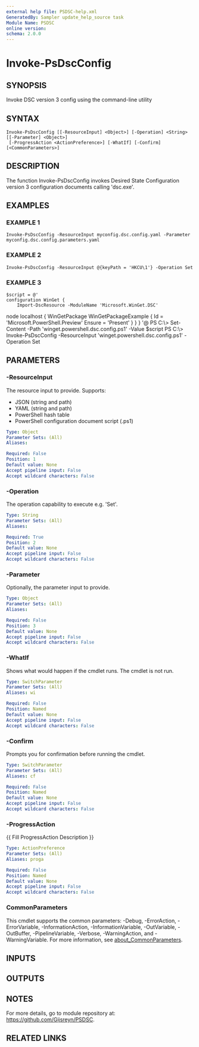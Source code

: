 ```yaml
---
external help file: PSDSC-help.xml
GeneratedBy: Sampler update_help_source task
Module Name: PSDSC
online version:
schema: 2.0.0
---
```


# Invoke-PsDscConfig

## SYNOPSIS
Invoke DSC version 3 config using the command-line utility

## SYNTAX

```
Invoke-PsDscConfig [[-ResourceInput] <Object>] [-Operation] <String> [[-Parameter] <Object>]
 [-ProgressAction <ActionPreference>] [-WhatIf] [-Confirm] [<CommonParameters>]
```

## DESCRIPTION
The function Invoke-PsDscConfig invokes Desired State Configuration version 3 configuration documents calling 'dsc.exe'.

## EXAMPLES

### EXAMPLE 1
```
Invoke-PsDscConfig -ResourceInput myconfig.dsc.config.yaml -Parameter myconfig.dsc.config.parameters.yaml
```

### EXAMPLE 2
```
Invoke-PsDscConfig -ResourceInput @{keyPath = 'HKCU\1'} -Operation Set
```

### EXAMPLE 3
```
$script = @'
configuration WinGet {
    Import-DscResource -ModuleName 'Microsoft.WinGet.DSC'
```

node localhost {
        WinGetPackage WinGetPackageExample
        {
            Id = 'Microsoft.PowerShell.Preview'
            Ensure = 'Present'
        }
    }
}
'@
PS C:\\\> Set-Content -Path 'winget.powershell.dsc.config.ps1' -Value $script
PS C:\\\> Invoke-PsDscConfig -ResourceInput 'winget.powershell.dsc.config.ps1' -Operation Set

## PARAMETERS

### -ResourceInput
The resource input to provide.
Supports:

- JSON (string and path)
- YAML (string and path)
- PowerShell hash table
- PowerShell configuration document script (.ps1)

```yaml
Type: Object
Parameter Sets: (All)
Aliases:

Required: False
Position: 1
Default value: None
Accept pipeline input: False
Accept wildcard characters: False
```

### -Operation
The operation capability to execute e.g.
'Set'.

```yaml
Type: String
Parameter Sets: (All)
Aliases:

Required: True
Position: 2
Default value: None
Accept pipeline input: False
Accept wildcard characters: False
```

### -Parameter
Optionally, the parameter input to provide.

```yaml
Type: Object
Parameter Sets: (All)
Aliases:

Required: False
Position: 3
Default value: None
Accept pipeline input: False
Accept wildcard characters: False
```

### -WhatIf
Shows what would happen if the cmdlet runs.
The cmdlet is not run.

```yaml
Type: SwitchParameter
Parameter Sets: (All)
Aliases: wi

Required: False
Position: Named
Default value: None
Accept pipeline input: False
Accept wildcard characters: False
```

### -Confirm
Prompts you for confirmation before running the cmdlet.

```yaml
Type: SwitchParameter
Parameter Sets: (All)
Aliases: cf

Required: False
Position: Named
Default value: None
Accept pipeline input: False
Accept wildcard characters: False
```

### -ProgressAction
{{ Fill ProgressAction Description }}

```yaml
Type: ActionPreference
Parameter Sets: (All)
Aliases: proga

Required: False
Position: Named
Default value: None
Accept pipeline input: False
Accept wildcard characters: False
```

### CommonParameters
This cmdlet supports the common parameters: -Debug, -ErrorAction, -ErrorVariable, -InformationAction, -InformationVariable, -OutVariable, -OutBuffer, -PipelineVariable, -Verbose, -WarningAction, and -WarningVariable. For more information, see [about_CommonParameters](http://go.microsoft.com/fwlink/?LinkID=113216).

## INPUTS

## OUTPUTS

## NOTES
For more details, go to module repository at: https://github.com/Gijsreyn/PSDSC.

## RELATED LINKS
